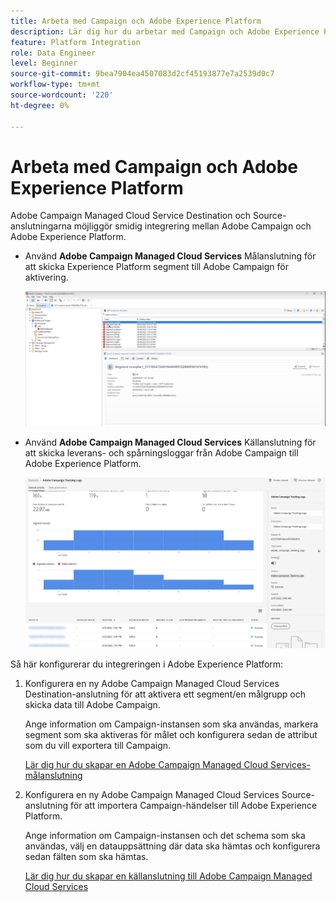 ```yaml
---
title: Arbeta med Campaign och Adobe Experience Platform
description: Lär dig hur du arbetar med Campaign och Adobe Experience Platform
feature: Platform Integration
role: Data Engineer
level: Beginner
source-git-commit: 9bea7904ea4507083d2cf45193877e7a2539d0c7
workflow-type: tm+mt
source-wordcount: '220'
ht-degree: 0%

---
```


# Arbeta med Campaign och Adobe Experience Platform

Adobe Campaign Managed Cloud Service Destination och Source-anslutningarna möjliggör smidig integrering mellan Adobe Campaign och Adobe Experience Platform.

* Använd **Adobe Campaign Managed Cloud Services** Målanslutning för att skicka Experience Platform segment till Adobe Campaign för aktivering.

   ![](assets/aep-destination.png)

* Använd **Adobe Campaign Managed Cloud Services** Källanslutning för att skicka leverans- och spårningsloggar från Adobe Campaign till Adobe Experience Platform.

   ![](assets/aep-logs.png)

Så här konfigurerar du integreringen i Adobe Experience Platform:

1. Konfigurera en ny Adobe Campaign Managed Cloud Services Destination-anslutning för att aktivera ett segment/en målgrupp och skicka data till Adobe Campaign.

   Ange information om Campaign-instansen som ska användas, markera segment som ska aktiveras för målet och konfigurera sedan de attribut som du vill exportera till Campaign.

   [Lär dig hur du skapar en Adobe Campaign Managed Cloud Services-målanslutning](https://www.adobe.com/go/destinations-adobe-campaign-managed-cloud-services-en)

1. Konfigurera en ny Adobe Campaign Managed Cloud Services Source-anslutning för att importera Campaign-händelser till Adobe Experience Platform.

   Ange information om Campaign-instansen och det schema som ska användas, välj en datauppsättning där data ska hämtas och konfigurera sedan fälten som ska hämtas.

   [Lär dig hur du skapar en källanslutning till Adobe Campaign Managed Cloud Services](https://www.adobe.com/go/sources-campaign-ui-en)
